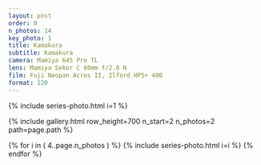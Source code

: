 ```yaml
---
layout: post
order: 0
n_photos: 14
key_photo: 1
title: Kamakura
subtitle: Kamakura
camera: Mamiya 645 Pro TL
lens: Mamiya Sekor C 80mm f/2.8 N
film: Fuji Neopan Acros II, Ilford HP5+ 400
format: 120
---
```


{% include series-photo.html i=1 %}

{% include gallery.html row_height=700 n_start=2 n_photos=2 path=page.path %}

{% for i in ( 4..page.n_photos ) %}
  {% include series-photo.html i=i %}
{% endfor %}